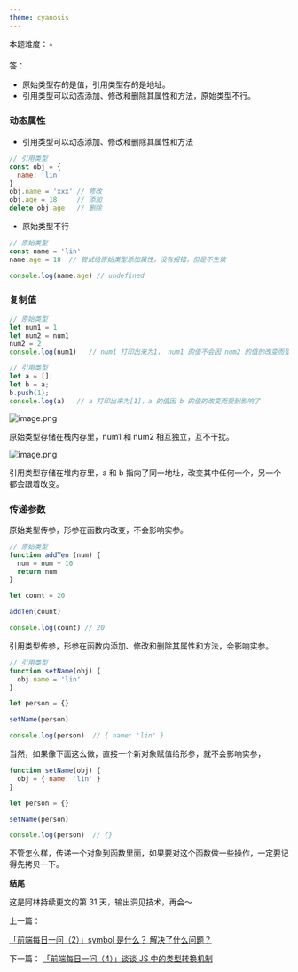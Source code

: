 ```yaml
---
theme: cyanosis
---
```


本题难度：⭐ 

答：
- 原始类型存的是值，引用类型存的是地址。
- 引用类型可以动态添加、修改和删除其属性和方法，原始类型不行。


### 动态属性

- 引用类型可以动态添加、修改和删除其属性和方法

```js
// 引用类型
const obj = {
  name: 'lin'
}
obj.name = 'xxx' // 修改
obj.age = 18     // 添加
delete obj.age   // 删除
```
- 原始类型不行
```js
// 原始类型
const name = 'lin'
name.age = 18  // 尝试给原始类型添加属性，没有报错，但是不生效

console.log(name.age) // undefined
```

### 复制值

```js
// 原始类型
let num1 = 1
let num2 = num1
num2 = 2
console.log(num1)   // num1 打印出来为1， num1 的值不会因 num2 的值的改变而受到影响
```
```js
// 引用类型
let a = [];
let b = a;
b.push(1);
console.log(a)   // a 打印出来为[1]，a 的值因 b 的值的改变而受到影响了
```


![image.png](https://p9-juejin.byteimg.com/tos-cn-i-k3u1fbpfcp/95b64b10b8fd4e5ca9c37a4a9802ac59~tplv-k3u1fbpfcp-watermark.image?)

原始类型存储在栈内存里，num1 和 num2 相互独立，互不干扰。

![image.png](https://p9-juejin.byteimg.com/tos-cn-i-k3u1fbpfcp/c994f5fb74ae438cb050bbefcd1d6d25~tplv-k3u1fbpfcp-watermark.image?)

引用类型存储在堆内存里，a 和 b 指向了同一地址，改变其中任何一个，另一个都会跟着改变。
### 传递参数

原始类型传参，形参在函数内改变，不会影响实参。

```js
// 原始类型
function addTen (num) {
  num = num + 10
  return num
}

let count = 20

addTen(count)

console.log(count) // 20
```
引用类型传参，形参在函数内添加、修改和删除其属性和方法，会影响实参。
```js
// 引用类型
function setName(obj) {
  obj.name = 'lin'
}

let person = {}

setName(person)

console.log(person)  // { name: 'lin' }
```
当然，如果像下面这么做，直接一个新对象赋值给形参，就不会影响实参，
```js
function setName(obj) {
  obj = { name: 'lin' }
}

let person = {}

setName(person)

console.log(person)  // {}
```

不管怎么样，传递一个对象到函数里面，如果要对这个函数做一些操作，一定要记得先拷贝一下。

**结尾**
 
这是阿林持续更文的第 31 天，输出洞见技术，再会～

上一篇：

[「前端每日一问（2）」symbol 是什么？ 解决了什么问题？](https://github.com/wlllyfor/question-everyday/blob/main/JS/2.symbol%20%E6%98%AF%E4%BB%80%E4%B9%88%EF%BC%9F%20%E8%A7%A3%E5%86%B3%E4%BA%86%E4%BB%80%E4%B9%88%E9%97%AE%E9%A2%98%EF%BC%9F.md)

下一篇：
[「前端每日一问（4）」谈谈 JS 中的类型转换机制](https://github.com/wlllyfor/question-everyday/blob/main/JS/4.%E8%B0%88%E8%B0%88%20JS%20%E4%B8%AD%E7%9A%84%E7%B1%BB%E5%9E%8B%E8%BD%AC%E6%8D%A2%E6%9C%BA%E5%88%B6.md)


